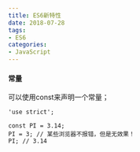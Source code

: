 ```yaml
---
title: ES6新特性
date: 2018-07-28
tags: 
- ES6
categories:
- JavaScript
---
```


<!-- toc -->
#### 常量

可以使用const来声明一个常量；
```
'use strict';

const PI = 3.14;
PI = 3; // 某些浏览器不报错，但是无效果！
PI; // 3.14
```

<!-- more -->
